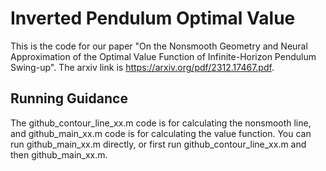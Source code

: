 # Inverted Pendulum Optimal Value
This is the code for our paper "On the Nonsmooth Geometry and Neural Approximation of the Optimal Value Function of Infinite-Horizon Pendulum Swing-up". The arxiv link is https://arxiv.org/pdf/2312.17467.pdf. 

## Running Guidance
The github_contour_line_xx.m code is for calculating the nonsmooth line, and github_main_xx.m code is for calculating the value function. You can run github_main_xx.m directly, or first run github_contour_line_xx.m and then github_main_xx.m.
